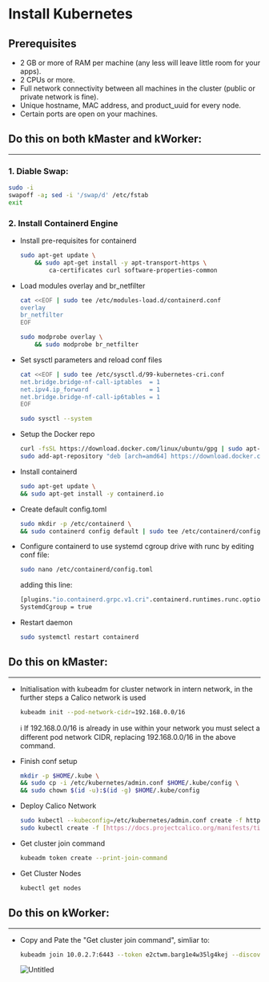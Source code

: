 # Install Kubernetes

## Prerequisites

- 2 GB or more of RAM per machine (any less will leave little room for your apps).
- 2 CPUs or more.
- Full network connectivity between all machines in the cluster (public or private network is fine).
- Unique hostname, MAC address, and product_uuid for every node.
- Certain ports are open on your machines.

## **Do this on both kMaster and kWorker:**

---

### 1. Diable Swap:

```bash
sudo -i
swapoff -a; sed -i '/swap/d' /etc/fstab
exit
```

### 2. Install Containerd Engine

- Install pre-requisites for containerd
    
    ```bash
    sudo apt-get update \
        && sudo apt-get install -y apt-transport-https \
            ca-certificates curl software-properties-common
    ```
    
- Load modules overlay and br_netfilter
    
    ```bash
    cat <<EOF | sudo tee /etc/modules-load.d/containerd.conf
    overlay
    br_netfilter
    EOF
    
    sudo modprobe overlay \
        && sudo modprobe br_netfilter
    ```
    
- Set sysctl parameters and reload conf files
    
    ```bash
    cat <<EOF | sudo tee /etc/sysctl.d/99-kubernetes-cri.conf
    net.bridge.bridge-nf-call-iptables  = 1
    net.ipv4.ip_forward                 = 1
    net.bridge.bridge-nf-call-ip6tables = 1
    EOF
    
    sudo sysctl --system
    ```
    
- Setup the Docker repo
    
    ```bash
    curl -fsSL https://download.docker.com/linux/ubuntu/gpg | sudo apt-key --keyring /etc/apt/trusted.gpg.d/docker.gpg add -
    sudo add-apt-repository "deb [arch=amd64] https://download.docker.com/linux/ubuntu \$(lsb_release -cs) \stable"
    ```
    
- Install containerd
    
    ```bash
    sudo apt-get update \
    && sudo apt-get install -y containerd.io
    ```
    
- Create default config.toml
    
    ```bash
    sudo mkdir -p /etc/containerd \
    && sudo containerd config default | sudo tee /etc/containerd/config.toml
    ```
    
- Configure containerd to use systemd cgroup drive with runc by editing conf file:
    
    ```bash
    sudo nano /etc/containerd/config.toml
    ```
    
    adding this line:
    
    ```bash
    [plugins."io.containerd.grpc.v1.cri".containerd.runtimes.runc.options]
    SystemdCgroup = true
    ```
    
- Restart daemon
    
    ```bash
    sudo systemctl restart containerd
    ```
    

## **Do this on kMaster:**

---

- Initialisation with kubeadm for cluster network in intern network, in the further steps a Calico network is used
    
    ```bash
    kubeadm init --pod-network-cidr=192.168.0.0/16
    ```
    
    <aside>
    ℹ️ If 192.168.0.0/16 is already in use within your network you must select a different pod network CIDR, replacing 192.168.0.0/16 in the above command.
    
    </aside>
    
- Finish conf setup
    
    ```bash
    mkdir -p $HOME/.kube \
    && sudo cp -i /etc/kubernetes/admin.conf $HOME/.kube/config \
    && sudo chown $(id -u):$(id -g) $HOME/.kube/config
    ```
    
- Deploy Calico Network
    
    ```bash
    sudo kubectl --kubeconfig=/etc/kubernetes/admin.conf create -f https://docs.projectcalico.org/v3.14/manifests/calico.yaml
    sudo kubectl create -f [https://docs.projectcalico.org/manifests/tigera-operator.yaml](https://docs.projectcalico.org/manifests/tigera-operator.yaml)
    ```
    
- Get cluster join command
    
    ```bash
    kubeadm token create --print-join-command
    ```
    
- Get Cluster Nodes
    
    ```bash
    kubectl get nodes
    ```
    

## **Do this on kWorker:**

---

- Copy and Pate the "Get cluster join command", simliar to:
    
    ```bash
    kubeadm join 10.0.2.7:6443 --token e2ctwm.barg1e4w35lg4kej --discovery-token-ca-cert-hash sha256:ea81b70854c915a8d965b038f897261affc4889398b46e1cea3b3f1fddd95036
    ```
    
    ![Untitled](https://s3-us-west-2.amazonaws.com/secure.notion-static.com/f97ae000-19b9-4e5d-ac2d-0a5ee6ef997c/Untitled.png)
